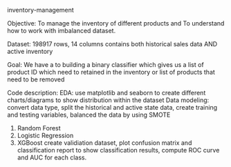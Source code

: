 inventory-management

Objective:
To manage the inventory of different products and
To understand how to work with imbalanced dataset.

Dataset:
198917 rows, 14 columns
contains both historical sales data AND active inventory

Goal: 
We have a to building a binary classifier which gives us a list of product ID which need to retained in the inventory or list of products that need to be removed

Code description:
EDA: use matplotlib and seaborn to create different charts/diagrams to show distribution within the dataset
Data modeling: convert data type, split the historical and active state data, create training and testing variables, balanced the data by using SMOTE
1. Random Forest
2. Logistic Regression
3. XGBoost
create validiation dataset, plot confusion matrix and classification report to show classification results, compute ROC curve and AUC for each class. 
